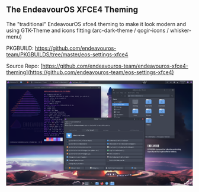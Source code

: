 ## The EndeavourOS XFCE4 Theming

The "traditional" EndeavourOS xfce4 theming to make it look modern and using GTK-Theme and icons fitting (arc-dark-theme / qogir-icons / whisker-menu)

PKGBUILD:
https://github.com/endeavouros-team/PKGBUILDS/tree/master/eos-settings-xfce4

Source Repo:
[https://github.com/endeavouros-team/endeavouros-xfce4-theming](https://github.com/endeavouros-team/eos-settings-xfce4)

![eos-xfce4](https://raw.githubusercontent.com/endeavouros-team/screenshots/refs/heads/master/xfce4-endeavouros-mercury.png)
